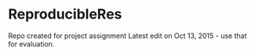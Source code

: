 # ReproducibleRes
Repo created for project assignment
Latest edit on Oct 13, 2015 - use that for evaluation.
